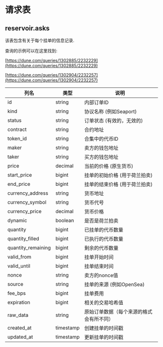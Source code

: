 # 请求表

## **reservoir.asks**

该表包含有关于每个挂单的信息记录.

查询的示例可以在这里找到:

[https://dune.com/queries/1302885/2232229](https://dune.com/queries/1302885/2232229)

[https://dune.com/queries/1302904/2232257](https://dune.com/queries/1302904/2232257)

| **列名**     | **类型**  | **说明**                              |
|---------------------|-----------|----------------------------------------------|
| id                  | string    | 内部订单ID                            |
| kind                | string    | 协议名称 (例如Seaport)                 |
| status              | string    | 订单状态 (有效的，无效的)              |
| contract            | string    | 合约地址                             |
| token\_id           | string    | 合集中的代币ID            |
| maker               | string    | 卖方的钱包地址                         |
| taker               | string    | 买方的钱包地址                        |
| price               | decimal   | 当前的价格 (原生货币)          |
| start\_price        | bigint    | 挂单的初始价格 (用于荷兰拍卖)     |
| end\_price          | bigint    | 挂单的结束价格 (用于荷兰拍卖)       |
| currency\_address   | string    | 货币地址                             |
| currency\_symbol    | string    | 货币代号                              |
| currency\_price     | decimal   | 货币价格                               |
| dynamic             | boolean   | 是否是荷兰拍卖                            |
| quantity            | bigint    | 已挂单的代币数量              |
| quantity\_filled    | bigint    | 已执行的代币数量             |
| quantity\_remaining | bigint    | 剩余的代币数量                   |
| valid\_from         | bigint    | 挂单开始时间                          |
| valid\_until        | bigint    | 挂单结束时间                             |
| nonce               | string    | 卖方的nonce值                 |
| source              | string    | 挂单的来源 (例如OpenSea)      |
| fee\_bps            | bigint    | 挂单费用                                  |
| expiration          | bigint    | 相关的交易哈希值                  |
| raw\_data           | string    | 原始订单数据（每个来源的格式会有所不同） |
| created\_at         | timestamp | 创建挂单的时间戳            |
| updated\_at         | timestamp | 更新挂单的时间戳            |
